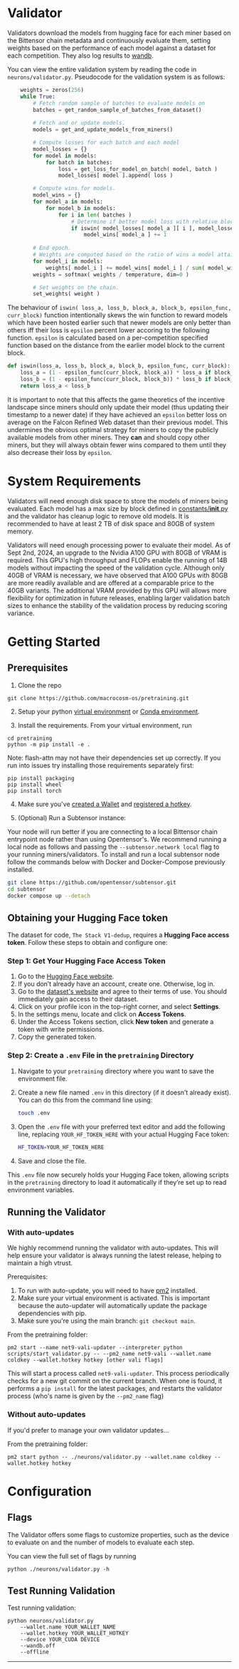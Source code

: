 # Validator

Validators download the models from hugging face for each miner based on the Bittensor chain metadata and continuously evaluate them, setting weights based on the performance of each model against a dataset for each competition. They also log results to [wandb](https://wandb.ai/macrocosmos/pretraining-validators).

You can view the entire validation system by reading the code in `neurons/validator.py`. Pseudocode for the validation system is as follows:

```python
    weights = zeros(256)
    while True:
        # Fetch random sample of batches to evaluate models on
        batches = get_random_sample_of_batches_from_dataset()
        
        # Fetch and or update models.
        models = get_and_update_models_from_miners()

        # Compute losses for each batch and each model
        model_losses = {}
        for model in models:
            for batch in batches:
                loss = get_loss_for_model_on_batch( model, batch )
                model_losses[ model ].append( loss )

        # Compute wins for models.
        model_wins = {}
        for model_a in models:
            for model_b in models:
                for i in len( batches )
                    # Determine if better model loss with relative block number boosting.
                    if iswin( model_losses[ model_a ][ i ], model_losses[ model_b ][ i ], block_a, block_b, epsilon = constants.timestamp_epsilon):
                        model_wins[ model_a ] += 1
                            
        # End epoch.
        # Weights are computed based on the ratio of wins a model attains during the epoch.
        for model_i in models:
            weights[ model_i ] += model_wins[ model_i ] / sum( model_wins.values() )
        weights = softmax( weights / temperature, dim=0 )

        # Set weights on the chain.
        set_weights( weight )
```

The behaviour of `iswin( loss_a, loss_b, block_a, block_b, epsilon_func, curr_block)` function intentionally skews the win function to reward models which have been hosted earlier such that newer models are only better than others iff their loss is `epsilon` percent lower accoring to the following function. `epsilon` is calculated based on a per-competition specified function based on the distance from the earlier model block to the current block.

```python
def iswin(loss_a, loss_b, block_a, block_b, epsilon_func, curr_block):
    loss_a = (1 - epsilon_func(curr_block, block_a)) * loss_a if block_a < block_b else loss_a
    loss_b = (1 - epsilon_func(curr_block, block_b)) * loss_b if block_b < block_a else loss_b
    return loss_a < loss_b
```

It is important to note that this affects the game theoretics of the incentive landscape since miners should only update their model (thus updating their timestamp to a newer date) if they have achieved an `epsilon` better loss on average on the Falcon Refined Web dataset than their previous model. This undermines the obvious optimal strategy for miners to copy the publicly available models from other miners. They **can** and should copy other miners, but they will always obtain fewer wins compared to them until they also decrease their loss by `epsilon`.

# System Requirements

Validators will need enough disk space to store the models of miners being evaluated. Each model has a max size by block defined in [constants/**init**.py](https://github.com/macrocosm-os/pretraining/blob/main/constants/__init__.py#L57) and the validator has cleanup logic to remove old models. It is recommended to have at least 2 TB of disk space and 80GB of system memory.

Validators will need enough processing power to evaluate their model. As of Sept 2nd, 2024, an upgrade to the Nvidia A100 GPU with 80GB of VRAM is required. This GPU's high throughput and FLOPs enable the running of 14B models without impacting the speed of the validation cycle. Although only 40GB of VRAM is necessary, we have observed that A100 GPUs with 80GB are more readily available and are offered at a comparable price to the 40GB variants. The additional VRAM provided by this GPU will allows more flexibility for optimization in future releases, enabling larger validation batch sizes to enhance the stability of the validation process by reducing scoring variance.

# Getting Started

## Prerequisites

1. Clone the repo

```shell
git clone https://github.com/macrocosm-os/pretraining.git
```

2. Setup your python [virtual environment](https://docs.python.org/3/library/venv.html) or [Conda environment](https://conda.io/projects/conda/en/latest/user-guide/tasks/manage-environments.html#creating-an-environment-with-commands).

3. Install the requirements. From your virtual environment, run

```shell
cd pretraining
python -m pip install -e .
```

Note: flash-attn may not have their dependencies set up correctly. If you run into issues try installing those requirements separately first:

```shell
pip install packaging
pip install wheel
pip install torch
```

4. Make sure you've [created a Wallet](https://docs.bittensor.com/getting-started/wallets) and [registered a hotkey](https://docs.bittensor.com/subnets/register-and-participate).

5. (Optional) Run a Subtensor instance:

Your node will run better if you are connecting to a local Bittensor chain entrypoint node rather than using Opentensor's.
We recommend running a local node as follows and passing the ```--subtensor.network local``` flag to your running miners/validators.
To install and run a local subtensor node follow the commands below with Docker and Docker-Compose previously installed.

```bash
git clone https://github.com/opentensor/subtensor.git
cd subtensor
docker compose up --detach
```

## Obtaining your Hugging Face token

The dataset for code, `The Stack V1-dedup`, requires a **Hugging Face access token**. Follow these steps to obtain and configure one:

### Step 1: Get Your Hugging Face Access Token

1. Go to the [Hugging Face website](https://huggingface.co/).
2. If you don’t already have an account, create one. Otherwise, log in.
3. Go to the [dataset's website](https://huggingface.co/datasets/bigcode/the-stack) and agree to their terms of use. You should immediately gain access to their dataset.
4. Click on your profile icon in the top-right corner, and select **Settings**.
5. In the settings menu, locate and click on **Access Tokens**.
6. Under the Access Tokens section, click **New token** and generate a token with write permissions.
7. Copy the generated token.

### Step 2: Create a `.env` File in the `pretraining` Directory

1. Navigate to your `pretraining` directory where you want to save the environment file.
2. Create a new file named `.env` in this directory (if it doesn’t already exist). You can do this from the command line using:

   ```bash
   touch .env
   ```

3. Open the `.env` file with your preferred text editor and add the following line, replacing `YOUR_HF_TOKEN_HERE` with your actual Hugging Face token:

    ```bash
    HF_TOKEN=YOUR_HF_TOKEN_HERE
    ```

4. Save and close the file.

This `.env` file now securely holds your Hugging Face token, allowing scripts in the `pretraining` directory to load it automatically if they’re set up to read environment variables.

## Running the Validator

### With auto-updates

We highly recommend running the validator with auto-updates. This will help ensure your validator is always running the latest release, helping to maintain a high vtrust.

Prerequisites:

1. To run with auto-update, you will need to have [pm2](https://pm2.keymetrics.io/) installed.
2. Make sure your virtual environment is activated. This is important because the auto-updater will automatically update the package dependencies with pip.
3. Make sure you're using the main branch: `git checkout main`.

From the pretraining folder:

```shell
pm2 start --name net9-vali-updater --interpreter python scripts/start_validator.py -- --pm2_name net9-vali --wallet.name coldkey --wallet.hotkey hotkey [other vali flags]
```

This will start a process called `net9-vali-updater`. This process periodically checks for a new git commit on the current branch. When one is found, it performs a `pip install` for the latest packages, and restarts the validator process (who's name is given by the `--pm2_name` flag)

### Without auto-updates

If you'd prefer to manage your own validator updates...

From the pretraining folder:

```shell
pm2 start python -- ./neurons/validator.py --wallet.name coldkey --wallet.hotkey hotkey
```

# Configuration

## Flags

The Validator offers some flags to customize properties, such as the device to evaluate on and the number of models to evaluate each step.

You can view the full set of flags by running

```shell
python ./neurons/validator.py -h
```

## Test Running Validation

Test running validation:

```shell
python neurons/validator.py 
    --wallet.name YOUR_WALLET_NAME
    --wallet.hotkey YOUR_WALLET_HOTKEY 
    --device YOUR_CUDA DEVICE
    --wandb.off
    --offline
```

---

